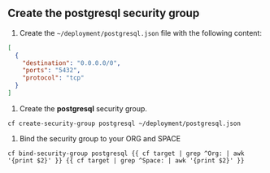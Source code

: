 ## Create the postgresql security group

1. Create the `~/deployment/postgresql.json` file with the following content:
  ```file=~/deployment/postgresql.json
  [
    {
      "destination": "0.0.0.0/0",
      "ports": "5432",
      "protocol": "tcp"
    }
  ]
  ```

1. Create the **postgresql** security group.
  ```exec
  cf create-security-group postgresql ~/deployment/postgresql.json
  ```

1. Bind the security group to your ORG and SPACE
  ```exec
  cf bind-security-group postgresql {{ cf target | grep ^Org: | awk '{print $2}' }} {{ cf target | grep ^Space: | awk '{print $2}' }}
  ```
